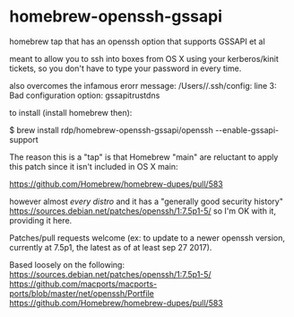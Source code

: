 # homebrew-openssh-gssapi

homebrew tap that has an openssh option that supports GSSAPI et al

meant to allow you to ssh into boxes from OS X using your kerberos/kinit tickets, so you don't have to type your password in every time.

also overcomes the infamous erorr message: 
/Users/<username>/.ssh/config: line 3: Bad configuration option: gssapitrustdns

to install (install homebrew then):

$ brew install  rdp/homebrew-openssh-gssapi/openssh --enable-gssapi-support

The reason this is a "tap" is that Homebrew "main" are reluctant to apply this patch since it isn't included in OS X main:

https://github.com/Homebrew/homebrew-dupes/pull/583

however almost *every distro* and it has a "generally good security history"
https://sources.debian.net/patches/openssh/1:7.5p1-5/
so I'm OK with it, providing it here.

Patches/pull requests welcome (ex: to update to a newer openssh version, currently at 7.5p1, the latest as of at least sep 27 2017).


Based loosely on the following:
https://sources.debian.net/patches/openssh/1:7.5p1-5/
https://github.com/macports/macports-ports/blob/master/net/openssh/Portfile
https://github.com/Homebrew/homebrew-dupes/pull/583
